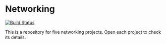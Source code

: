 # Networking

[![Build Status](https://travis-ci.org/joemccann/dillinger.svg?branch=master)](https://github.com/shiyu3169/Networking)

This is a repository for five networking projects. Open each project to check its details.
